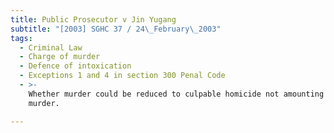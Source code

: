 ```yaml
---
title: Public Prosecutor v Jin Yugang
subtitle: "[2003] SGHC 37 / 24\_February\_2003"
tags:
  - Criminal Law
  - Charge of murder
  - Defence of intoxication
  - Exceptions 1 and 4 in section 300 Penal Code
  - >-
    Whether murder could be reduced to culpable homicide not amounting to
    murder.

---
```


